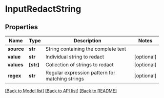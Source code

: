 # InputRedactString

## Properties
Name | Type | Description | Notes
------------ | ------------- | ------------- | -------------
**source** | **str** | String containing the complete text | 
**value** | **str** | Individual string to redact | [optional] 
**values** | **[str]** | Collection of strings to redact | [optional] 
**regex** | **str** | Regular expression pattern for matching strings | [optional] 

[[Back to Model list]](../README.md#documentation-for-models) [[Back to API list]](../README.md#documentation-for-api-endpoints) [[Back to README]](../README.md)


